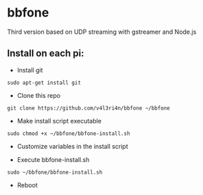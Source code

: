 # bbfone

Third version based on UDP streaming with gstreamer and Node.js

Install on each pi:
-------------------

- Install git

```
sudo apt-get install git
```

- Clone this repo

```
git clone https://github.com/v4l3ri4n/bbfone ~/bbfone
```
    
- Make install script executable

```
sudo chmod +x ~/bbfone/bbfone-install.sh
```

- Customize variables in the install script

- Execute bbfone-install.sh

```
sudo ~/bbfone/bbfone-install.sh
```

- Reboot